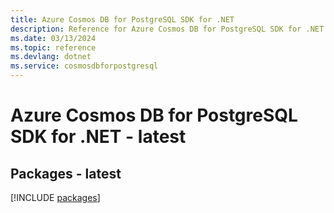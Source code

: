 ```yaml
---
title: Azure Cosmos DB for PostgreSQL SDK for .NET
description: Reference for Azure Cosmos DB for PostgreSQL SDK for .NET
ms.date: 03/13/2024
ms.topic: reference
ms.devlang: dotnet
ms.service: cosmosdbforpostgresql
---
```

# Azure Cosmos DB for PostgreSQL SDK for .NET - latest
## Packages - latest
[!INCLUDE [packages](cosmos-db-for-postgresql-index.md)]